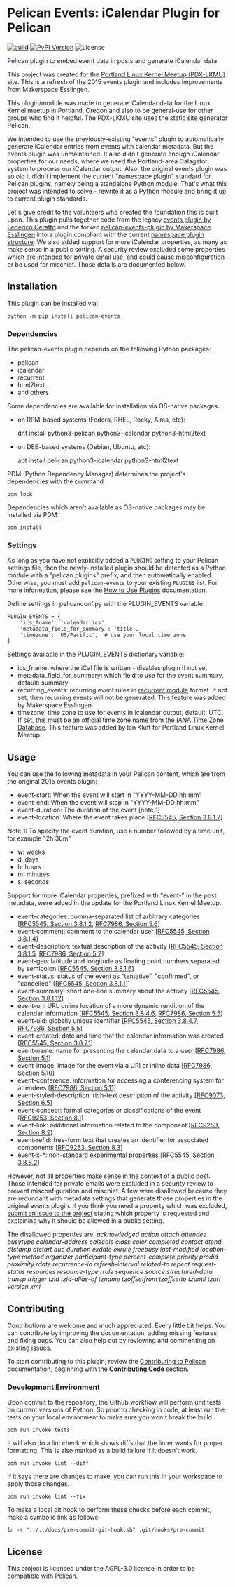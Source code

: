 Pelican Events: iCalendar Plugin for Pelican
============================================

[![build](https://github.com/ikluft/pelican-events/actions/workflows/main.yml/badge.svg)](https://github.com/ikluft/pelican-events/actions/workflows/main.yml)
[![PyPI Version](https://img.shields.io/pypi/v/pelican-events)](https://pypi.org/project/pelican-events/)
![License](https://img.shields.io/pypi/l/pelican-events?color=blue)

Pelican plugin to embed event data in posts and generate iCalendar data

This project was created for the [Portland Linux Kernel Meetup (PDX-LKMU)](https://ikluft.github.io/pdx-lkmu/) site. This is a refresh of the 2015 events plugin and includes improvements from Makerspace Esslingen.

This plugin/module was made to generate iCalendar data for the Linux Kernel meetup in Portland, Oregon and also to be general-use for other groups who find it helpful. The PDX-LKMU site uses the static site generator Pelican.

We intended to use the previously-existing "events" plugin to automatically generate iCalendar entries from events with calendar metadata. But the events plugin was unmaintained. It also didn't generate enough iCalendar properties for our needs, where we need the Portland-area Calagator system to process our iCalendar output. Also, the original events plugin was so old it didn't implement the current "namespace plugin" standard for Pelican plugins, namely being a standalone Python module. That's what this project was intended to solve - rewrite it as a Python module and bring it up to current plugin standards.

Let's give credit to the volunteers who created the foundation this is built upon. This plugin pulls together code from the legacy [events plugin by Federico Ceratto](https://github.com/getpelican/pelican-plugins/tree/master/events) and the forked [pelican-events-plugin by Makerspace Esslingen](https://github.com/Makerspace-Esslingen/pelican-events-plugin) into a plugin compliant with the current [namespace plugin structure](https://docs.getpelican.com/en/latest/plugins.html#namespace-plugin-structure). We also added support for more iCalendar properties, as many as make sense in a public setting. A security review excluded some properties which are intended for private email use, and could cause misconfiguration or be used for mischief. Those details are documented below.

Installation
------------

This plugin can be installed via:

    python -m pip install pelican-events

### Dependencies

The pelican-events plugin depends on the following Python packages:

  * pelican
  * icalendar
  * recurrent
  * html2text
  * and others

Some dependencies are available for installation via OS-native packages.

  * on RPM-based systems (Fedora, RHEL, Rocky, Alma, etc):

    dnf install python3-pelican python3-icalendar python3-html2text

  * on DEB-based systems (Debian, Ubuntu, etc):

    apt install pelican python3-icalendar python3-html2text

PDM (Python Dependency Manager) determines the project's dependencies with the command

    pdm lock

Dependencies which aren't available as OS-native packages may be installed via PDM:

    pdm install

### Settings

As long as you have not explicitly added a `PLUGINS` setting to your Pelican settings file, then the newly-installed plugin should be detected as a Python module with a "pelican.plugins" prefix, and then automatically enabled. Otherwise, you must add `pelican-events` to your existing `PLUGINS` list. For more information, please see the [How to Use Plugins](https://docs.getpelican.com/en/latest/plugins.html#how-to-use-plugins) documentation.

Define settings in pelicanconf.py with the PLUGIN_EVENTS variable:

    PLUGIN_EVENTS = {
        'ics_fname': 'calendar.ics',
        'metadata_field_for_summary': 'title',
        'timezone': 'US/Pacific',  # use your local time zone
    }

Settings available in the PLUGIN_EVENTS dictionary variable:

  * ics_fname: where the iCal file is written - disables plugin if not set
  * metadata_field_for_summary: which field to use for the event summary, default: summary
  * recurring_events: recurring event rules in [recurrent module](https://github.com/kvh/recurrent) format. If not set, then recurring events will not be generated. This feature was added by Makerspace Esslingen.
  * timezone: time zone to use for events in icalendar output, default: UTC. If set, this must be an official time zone name from the [IANA Time Zone Database](https://www.iana.org/time-zones). This feature was added by Ian Kluft for Portland Linux Kernel Meetup.

Usage
-----

You can use the following metadata in your Pelican content, which are from the original 2015 events plugin:

  * event-start: When the event will start in "YYYY-MM-DD hh:mm"
  * event-end: When the event will stop in "YYYY-MM-DD hh:mm"
  * event-duration: The duration of the event [note 1]
  * event-location: Where the event takes place [[RFC5545, Section 3.8.1.7](https://www.rfc-editor.org/rfc/rfc5545#section-3.8.1.7)]

Note 1: To specify the event duration, use a number followed by a time unit, for example "2h 30m"

  * w: weeks
  * d: days
  * h: hours
  * m: minutes
  * s: seconds

Support for more iCalendar properties, prefixed with "event-" in the post metadata, were added in the update for the Portland Linux Kernel Meetup.

  * event-categories: comma-separated list of arbitrary categories [[RFC5545, Section 3.8.1.2](https://www.rfc-editor.org/rfc/rfc5545#section-3.8.1.2), [RFC7986, Section 5.6](https://www.rfc-editor.org/rfc/rfc7986#section-5.6)]
  * event-comment: comment to the calendar user [[RFC5545, Section 3.8.1.4](https://www.rfc-editor.org/rfc/rfc5545#section-3.8.1.4)]
  * event-description: textual description of the activity [[RFC5545, Section 3.8.1.5](https://www.rfc-editor.org/rfc/rfc5545#section-3.8.1.5), [RFC7986, Section 5.2](https://www.rfc-editor.org/rfc/rfc7986#section-5.2)]
  * event-geo: latitude and longitude as floating point numbers separated by semicolon [[RFC5545, Section 3.8.1.6](https://www.rfc-editor.org/rfc/rfc5545#section-3.8.1.6)]
  * event-status: status of the event as "tentative", "confirmed", or "cancelled" [[RFC5545, Section 3.8.1.11](https://www.rfc-editor.org/rfc/rfc5545#section-3.8.1.11)]
  * event-summary: short one-line summary about the activity [[RFC5545, Section 3.8.1.12](https://www.rfc-editor.org/rfc/rfc5545#section-3.8.1.12)]
  * event-url: URL online location of a more dynamic rendition of the calendar information [[RFC5545, Section 3.8.4.6](https://www.rfc-editor.org/rfc/rfc5545#section-3.8.4.6), [RFC7986, Section 5.5](https://www.rfc-editor.org/rfc/rfc7986#section-5.5)]
  * event-uid: globally unique identifier [[RFC5545, Section 3.8.4.7](https://www.rfc-editor.org/rfc/rfc5545#section-3.8.4.7), [RFC7986, Section 5.5](https://www.rfc-editor.org/rfc/rfc7986#section-5.3)]
  * event-created: date and time that the calendar information was created [[RFC5545, Section 3.8.7.1](https://www.rfc-editor.org/rfc/rfc5545#section-3.8.7.1)]
  * event-name: name for presenting the calendar data to a user [[RFC7986, Section 5.1](https://www.rfc-editor.org/rfc/rfc7986#section-5.1)]
  * event-image: image for the event via a URI or inline data [[RFC7986, Section 5.10](https://www.rfc-editor.org/rfc/rfc7986#section-5.10)]
  * event-conference: information for accessing a conferencing system for attendees [[RFC7986, Section 5.11](https://www.rfc-editor.org/rfc/rfc7986#section-5.11)]
  * event-styled-description: rich-text description of the activity [[RFC9073, Section 6.5](https://www.rfc-editor.org/rfc/rfc9073#name-styled-description)]
  * event-concept: formal categories or classifications of the event [[RFC9253, Section 8.1](https://www.rfc-editor.org/rfc/rfc9253#section-8.1)]
  * event-link: additional information related to the component [[RFC9253, Section 8.2](https://www.rfc-editor.org/rfc/rfc9253#section-8.2)]
  * event-refid: free-form text that creates an identifier for associated components [[RFC9253, Section 8.3](https://www.rfc-editor.org/rfc/rfc9253#section-8.3)]
  * event-x-\*: non-standard experimental properties [[RFC5545, Section 3.8.8.2](https://www.rfc-editor.org/rfc/rfc5545#section-3.8.8.2)]

However, not all properties make sense in the context of a public post. Those intended for private emails were excluded in a security review to prevent misconfiguration and mischief. A few were disallowed because they are redundant with metadata settings that generate those properties in the original events plugin. If you think you need a property which was excluded, [submit an issue to the project](https://github.com/ikluft/pelican-events/issues) stating which property is requested and explaining why it should be allowed in a public setting.

The disallowed properties are: *acknowledged action attach attendee busytype calendar-address calscale class color completed contact dtend dtstamp dtstart due duration exdate exrule freebusy last-modified location-type method organizer participant-type percent-complete priority prodid proximity rdate recurrence-id refresh-interval related-to repeat request-status resources resource-type rrule sequence source structured-data transp trigger tzid tzid-alias-of tzname tzoffsetfrom tzoffsetto tzuntil tzurl version xml*

Contributing
------------

Contributions are welcome and much appreciated. Every little bit helps. You can contribute by improving the documentation, adding missing features, and fixing bugs. You can also help out by reviewing and commenting on [existing issues][].

To start contributing to this plugin, review the [Contributing to Pelican][] documentation, beginning with the **Contributing Code** section.

[existing issues]: https://github.com/ikluft/pelican-events/issues
[Contributing to Pelican]: https://docs.getpelican.com/en/latest/contribute.html

### Development Environment

Upon commit to the repository, the Github workflow will perform unit tests on current versions of Python.
So prior to checking in code, at least run the tests on your local environment to make sure you won't break the build.

    pdm run invoke tests

It will also do a lint check which shows diffs that the linter wants for proper formatting.
This is also marked as a build failure if it doesn't work.

    pdm run invoke lint --diff

If it says there are changes to make, you can run this in your workspace to apply those changes.

    pdm run invoke lint --fix

To make a local git hook to perform these checks before each commit, make a symbolic link as follows:

    ln -s "../../docs/pre-commit-git-hook.sh" .git/hooks/pre-commit

License
-------

This project is licensed under the AGPL-3.0 license in order to be compatible with Pelican.
